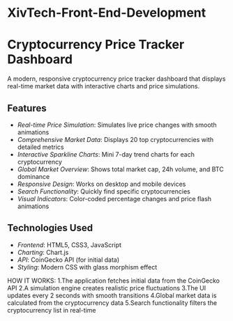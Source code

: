 # XivTech-Front-End-Development
# Cryptocurrency Price Tracker Dashboard



A modern, responsive cryptocurrency price tracker dashboard that displays real-time market data with interactive charts and price simulations.

## Features

- *Real-time Price Simulation*: Simulates live price changes with smooth animations
- *Comprehensive Market Data*: Displays 20 top cryptocurrencies with detailed metrics
- *Interactive Sparkline Charts*: Mini 7-day trend charts for each cryptocurrency
- *Global Market Overview*: Shows total market cap, 24h volume, and BTC dominance
- *Responsive Design*: Works on desktop and mobile devices
- *Search Functionality*: Quickly find specific cryptocurrencies
- *Visual Indicators*: Color-coded percentage changes and price flash animations

## Technologies Used

- *Frontend*: HTML5, CSS3, JavaScript
- *Charting*: Chart.js
- *API*: CoinGecko API (for initial data)
- *Styling*: Modern CSS with glass morphism effect

HOW IT WORKS:
1.The application fetches initial data from the CoinGecko API
2.A simulation engine creates realistic price fluctuations
3.The UI updates every 2 seconds with smooth transitions
4.Global market data is calculated from the cryptocurrency data
5.Search functionality filters the cryptocurrency list in real-time
